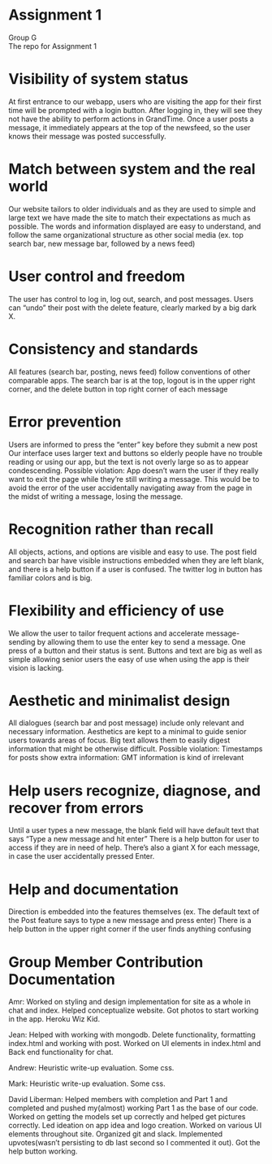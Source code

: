 # Assignment 1
Group G <br />
The repo for Assignment 1

# Visibility of system status
At first entrance to our webapp, users who are visiting the app for their first time will be prompted with a login button. After logging in, they will see they not have the ability to perform actions in GrandTime.
 Once a user posts a message, it immediately appears at the top of the newsfeed, so the user knows their message was posted successfully.

# Match between system and the real world
Our website tailors to older individuals and as they are used to simple and large text we have made the site to match their expectations as much as possible.
The words and information displayed are easy to understand, and follow the same organizational structure as other social media (ex. top search bar, new message bar, followed by a news feed)

# User control and freedom
The user has control to log in, log out, search, and post messages. 
Users can “undo” their post with the delete feature, clearly marked by a big dark X.

# Consistency and standards
All features (search bar, posting, news feed) follow conventions of other comparable apps. The search bar is at the top, logout is in the upper right corner, and the delete button in top right corner of each message
 
# Error prevention
Users are informed to press the “enter” key before they submit a new post
Our interface uses larger text and buttons so elderly people have no trouble reading or using our app, but the text is not overly large so as to appear condescending.
Possible violation: App doesn’t warn the user if they really want to exit the page while they’re still writing a message. This would be to avoid the error of the user accidentally navigating away from the page in the midst of writing a message, losing the message.

# Recognition rather than recall
All objects, actions, and options are visible and easy to use. The post field and search bar have visible instructions embedded when they are left blank, and there is a help button if a user is confused.
The twitter log in button has familiar colors and is big. 
 
# Flexibility and efficiency of use
We allow the user to tailor frequent actions and accelerate message-sending by allowing them to use the enter key to send a message. One press of a button and their status is sent. 
Buttons and text are big as well as simple allowing senior users the easy of use when using the app is their vision is lacking.

# Aesthetic and minimalist design
All dialogues (search bar and post message) include only relevant and necessary information.
Aesthetics are kept to a minimal to guide senior users towards areas of focus. Big text allows them to easily digest information that might be otherwise difficult.
Possible violation: Timestamps for posts show extra information: GMT information is kind of irrelevant
 
# Help users recognize, diagnose, and recover from errors
Until a user types a new message, the blank field will have default text that says “Type a new message and hit enter”
There is a help button for user to access if they are in need of help.
There’s also a giant X for each message, in case the user accidentally pressed Enter.
 
# Help and documentation
Direction is embedded into the features themselves (ex. The default text of the Post feature says to type a new message and press enter)
There is a help button in the upper right corner if the user finds anything confusing


# Group Member Contribution Documentation
Amr:
Worked on styling and design implementation for site as a whole in chat and index. Helped conceptualize website. Got photos to start working in the app. Heroku Wiz Kid.

Jean: 
Helped with working with mongodb. Delete functionality, formatting index.html and working with post. Worked on UI elements in index.html and Back end functionality for chat. 

Andrew:
Heuristic write-up evaluation. Some css.

Mark:
Heuristic write-up evaluation. Some css.

David Liberman:
Helped members with completion and Part 1 and completed and pushed my(almost) working Part 1 as the base of our code. Worked on getting the models set up correctly and helped get pictures correctly. Led ideation on app idea and logo creation. Worked on various UI elements throughout site. Organized git and slack. Implemented upvotes(wasn’t persisting to db last second so I commented it out). Got the help button working.
